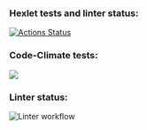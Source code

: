 ### Hexlet tests and linter status:
[![Actions Status](https://github.com/iFoxtrot33/frontend-project-lvl2/workflows/hexlet-check/badge.svg)](https://github.com/iFoxtrot33/frontend-project-lvl2/actions)

### Code-Climate tests:
<a href="https://codeclimate.com/github/iFoxtrot33/frontend-project-lvl2/maintainability"><img src="https://api.codeclimate.com/v1/badges/a9e791f05c3d1d06c227/maintainability" /></a>

### Linter status:
![Linter workflow](https://github.com/iFoxtrot33/frontend-project-lvl2/actions/workflows/main.yml/badge.svg)

